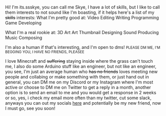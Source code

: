 Hi! I'm its.ssskye, you can call me Skye, I have a lot of skills, but I like to call them interests to not sound like I'm boasting, if it helps here's a list of my ~~skills~~ interests:
What I'm pretty good at:
Video Editing
Writing
Programming
Game Developing

What I'm a real rookie at:
3D Art
Art
Thumbnail Designing
Sound Producing
Music Composing

I'm also a human if that's interesting, and I'm open to dms!
<small>PLEASE DM ME, I'M BEGGING YOU, I HAVE NO FRIENDS, PLEASEE</small>

I love Minecraft and ~~suffering~~ staying inside where the grass can't touch me, I also do some Arduino stuff like an engineer, but not like an engineer, you see, I'm just an average human who ~~has no friends~~ loves meeting new people and collabing or make something with them, or just hand out in general, you can DM me on my Discord or my Instagram where I'm most active or choose to DM me on Twitter to get a reply in a month, another option is to send an email to me and you would get a response in 2 weeks or so, yes, i check my email more often than my twitter, cut some slack, anyways you can out my socials [here](https://itsssskye.carrd.co) and potentially be my new friend, now I must go, see you soon!
